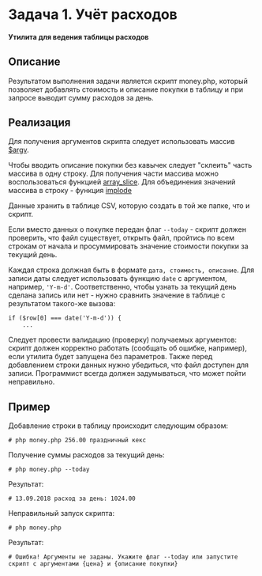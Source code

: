 # Задача 1. Учёт расходов

#### Утилита для ведения таблицы расходов

## Описание
Результатом выполнения задачи является скрипт money.php, который позволяет добавлять стоимость и описание покупки в таблицу и при запросе выводит сумму расходов за день.

## Реализация
Для получения аргументов скрипта следует использовать массив [$argv](http://php.net/manual/ru/reserved.variables.argv.php).

Чтобы вводить описание покупки без кавычек следует "склеить" часть массива в одну строку. Для получения части массива можно воспользоваться функцией [array_slice](http://php.net/manual/ru/function.array-slice.php). Для объединения значений массива в строку - функция [implode](http://php.net/manual/ru/function.implode.php)

Данные хранить в таблице CSV, которую создать в той же папке, что и скрипт.

Если вместо данных о покупке передан флаг `--today` - скрипт должен проверить, что файл существует, открыть файл, пройтись по всем строкам от начала и просуммировать значение стоимости покупки за текущий день.

Каждая строка должная быть в формате `дата, стоимость, описание`. Для записи даты следует использовать функцию `date` с аргументом, например, `'Y-m-d'`. Соответственно, чтобы узнать за текущий день сделана запись или нет - нужно сравнить значение в таблице с результатом такого-же вызова:

```
if ($row[0] === date('Y-m-d')) {
	...
```

Следует провести валидацию (проверку) получаемых аргументов: скрипт должен корректно работать (сообщать об ошибке, например), если утилита будет запущена без параметров. Также перед добавлением строки данных нужно убедиться, что файл доступен для записи. Программист всегда должен задумываться, что может пойти неправильно.

## Пример
Добавление строки в таблицу происходит следующим образом:
```
# php money.php 256.00 праздничный кекс
```

Получение суммы расходов за текущий день:
```
# php money.php --today
```

Результат:
```
# 13.09.2018 расход за день: 1024.00
```

Неправильный запуск скрипта:
```
# php money.php
```

Результат:
```
# Ошибка! Аргументы не заданы. Укажите флаг --today или запустите скрипт с аргументами {цена} и {описание покупки}
```
